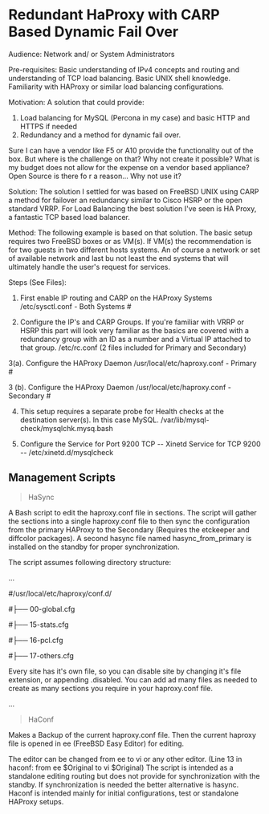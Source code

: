 # Redundant HaProxy with CARP Based Dynamic Fail Over

Audience: Network and/ or System Administrators

Pre-requisites: Basic understanding of IPv4 concepts and routing and understanding of TCP load balancing. Basic UNIX shell knowledge. Familiarity with HAProxy or similar load balancing configurations.

Motivation: 
A solution that could provide:
1. Load balancing for MySQL (Percona in my case) and basic HTTP and HTTPS if needed
2. Redundancy and a method for dynamic fail over. 

Sure I can have a vendor like F5 or A10 provide the functionality out of the box. But where is the challenge on that? Why not create it possible? What is my budget does not allow for the expense on a vendor based appliance?
Open Source is there fo r a reason... Why not use it?

Solution: The solution I settled for was based on FreeBSD UNIX using CARP a method for failover an redundancy similar to Cisco HSRP or the open standard VRRP. For Load Balancing the best solution I've seen is HA Proxy, a fantastic TCP based load balancer.

Method: The following example is based on that solution. The basic setup requires two FreeBSD boxes or as VM(s). If VM(s) the recommendation is for two guests in two different hosts systems. An of course a network or set of available network and last bu not least the end systems that will ultimately handle the user's request for services.

Steps (See Files):
1. First enable IP routing and CARP on the HAProxy Systems
/etc/sysctl.conf - Both Systems #

2. Configure the IP's and CARP Groups. If you're familiar with VRRP or HSRP this part will look very familiar as the basics are covered with a redundancy group with an ID as a number and a Virtual IP attached to that group.
/etc/rc.conf (2 files included for Primary and Secondary)

3(a). Configure the HAProxy Daemon
/usr/local/etc/haproxy.conf - Primary #

3 (b). Configure the HAProxy Daemon
/usr/local/etc/haproxy.conf - Secondary #

4. This setup requires a separate probe for Health checks at the destination server(s). In this case MySQL.
/var/lib/mysql-check/mysqlchk.mysq.bash

5. Configure the Service for Port 9200 TCP
 -- Xinetd Service for TCP 9200 -- 
/etc/xinetd.d/mysqlcheck

## Management Scripts
> HaSync

A Bash script to edit the haproxy.conf file in sections. The script will gather the sections into a single haproxy.conf file to then sync the configuration from the primary HAProxy to the Secondary (Requires the etckeeper and diffcolor packages). A second hasync file named hasync_from_primary is installed on the standby for proper synchronization.

The script assumes following directory structure:

...

#/usr/local/etc/haproxy/conf.d/

#├── 00-global.cfg

#├── 15-stats.cfg

#├── 16-pcl.cfg

#├── 17-others.cfg

Every site has it's own file, so you can disable site by changing it's file extension, or appending .disabled. You can add ad many files as needed to create as many sections you require in your haproxy.conf file.

...

> HaConf

Makes a Backup of the current haproxy.conf file. Then the current haproxy file is opened in ee (FreeBSD Easy Editor) for editing.

The editor can be changed from ee to vi or any other editor. (Line 13 in haconf: from ee $Original to vi $Original)
The script is intended as a standalone editing routing but does not provide for synchronization with the standby. If synchronization is needed the better alternative is hasync. Haconf is intended mainly for initial configurations, test or standalone HAProxy setups.
